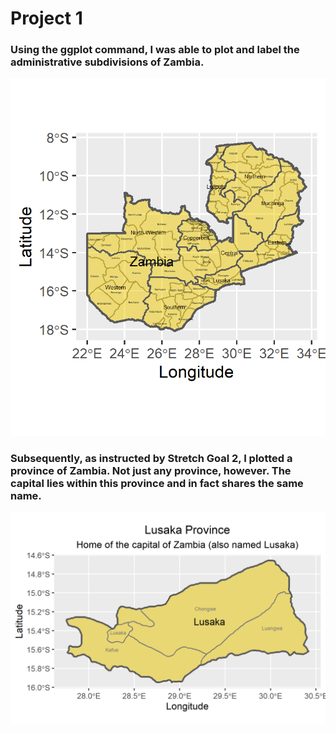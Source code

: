 # Project 1
### Using the ggplot command, I was able to plot and label the administrative subdivisions of Zambia.
![](zmb.png)
### Subsequently, as instructed by Stretch Goal 2, I plotted a province of Zambia. Not just any province, however. The capital lies within this province and in fact shares the same name.
![](zmb_lusaka.png)
